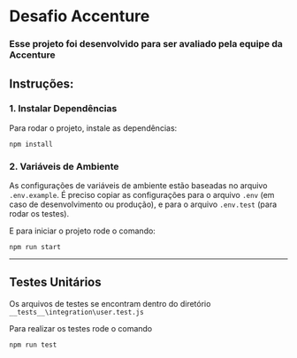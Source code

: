 # Desafio Accenture

### Esse projeto foi desenvolvido para ser avaliado pela equipe da Accenture

## Instruções:

### 1. Instalar Dependências

Para rodar o projeto, instale as dependências:

    npm install

### 2. Variáveis de Ambiente
As configurações de variáveis de ambiente estão baseadas no arquivo `.env.example`. É preciso copiar as configurações para o arquivo `.env` (em caso de desenvolvimento ou produção), e para o arquivo `.env.test` (para rodar os testes).

E para iniciar o projeto rode o comando:

    npm run start

----
## Testes Unitários

Os arquivos de testes se encontram dentro do diretório `__tests__\integration\user.test.js`

Para realizar os testes rode o comando

    npm run test
